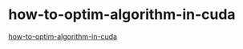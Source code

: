 

# how-to-optim-algorithm-in-cuda

[how-to-optim-algorithm-in-cuda](https://github.com/BBuf/how-to-optim-algorithm-in-cuda)



